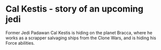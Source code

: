 # Cal Kestis - story of an upcoming jedi

Former Jedi Padawan Cal Kestis is hiding on the planet Bracca, where he works as a scrapper salvaging ships from the Clone Wars, and is hiding his Force abilities.
